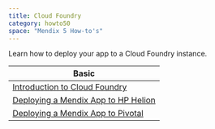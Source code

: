 ```yaml
---
title: Cloud Foundry
category: howto50
space: "Mendix 5 How-to's"
---
```


Learn how to deploy your app to a Cloud Foundry instance.

| Basic
| -----------------------------------------------------------
| [Introduction to Cloud Foundry](Deploying+a+Mendix+App+to+Cloud+Foundry)
| [Deploying a Mendix App to HP Helion](Deploying+a+Mendix+App+to+HP+Helion)
| [Deploying a Mendix App to Pivotal](Deploying+a+Mendix+App+to+Pivotal)
